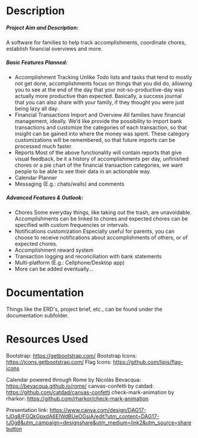 # Description
##### Project Aim and Description:
A software for families to help track accomplishments, coordinate chores, establish financial overviews and more.

##### Basic Features Planned:
- Accomplishment Tracking
Unlike Todo lists and tasks that tend to mostly not get done, accomplishments focus on things that you did do, allowing you to see at the end of the day that your not-so-productive-day was actually more productive than expected. Basically, a success journal that you can also share with your family, if they thought you were just being lazy all day.
- Financial Transactions Import and Overview
All families have financial management, ideally. We’d like provide the possibility to import bank transactions and customize the categories of each transaction, so that insight can be gained into where the money was spent. These category customizations will be remembered, so that future imports can be processed much faster.
- Reports
Most of the above functionality will contain reports that give visual feedback, be it a history of accomplishments per day, unfinished chores or a pie chart of the financial transaction categories, we want people to be able to see their data in an actionable way.
- Calendar Planner
- Messaging (E.g.: chats/walls) and comments

##### Advanced Features & Outlook:
- Chores
Some everyday things, like taking out the trash, are unavoidable. Accomplishments can be linked to chores and expected chores can be specified with custom frequencies or intervals.
- Notifications customization
Especially useful for parents, you can choose to receive notifications about accomplishments of others, or of expected chores.
- Accomplishment reward system
- Transaction logging and reconciliation with bank statements
- Multi-platform (E.g.: Cellphone/Desktop app)
- More can be added eventually...

# Documentation
Things like the ERD's, project brief, etc., can be found under the documentation subfolder.

# Resources Used
Bootstrap: https://getbootstrap.com/
Bootstrap Icons: https://icons.getbootstrap.com/
Flag Icons: https://github.com/lipis/flag-icons

Calendar powered through Rome by Nicolás Bevacqua: https://bevacqua.github.io/rome/
canvas-confetti by catdad: https://github.com/catdad/canvas-confetti
check-mark-animation by rharkor: https://github.com/rharkor/check-mark-animation

Presentation link:
https://www.canva.com/design/DAG17-tJ0g8/FGQkGpxdA6EIWdBUeOGsiA/edit?utm_content=DAG17-tJ0g8&utm_campaign=designshare&utm_medium=link2&utm_source=sharebutton
